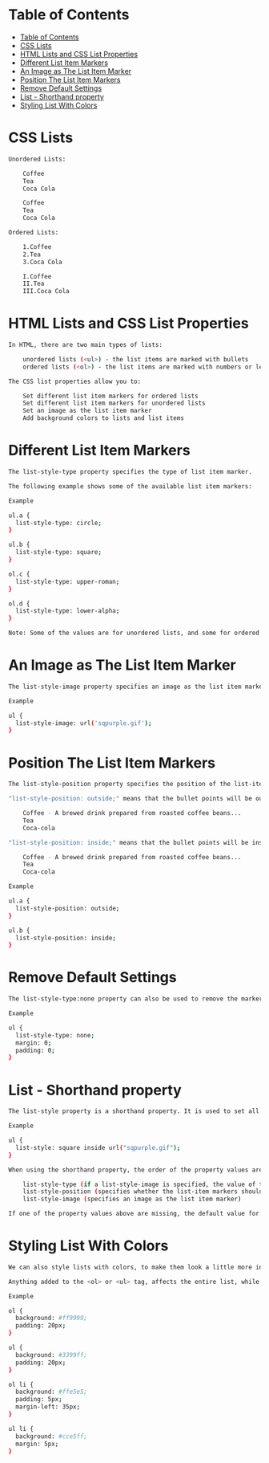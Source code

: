 # Table of Contents

- [Table of Contents](#table-of-contents)
- [CSS Lists](#css-lists)
- [HTML Lists and CSS List Properties](#html-lists-and-css-list-properties)
- [Different List Item Markers](#different-list-item-markers)
- [An Image as The List Item Marker](#an-image-as-the-list-item-marker)
- [Position The List Item Markers](#position-the-list-item-markers)
- [Remove Default Settings](#remove-default-settings)
- [List - Shorthand property](#list---shorthand-property)
- [Styling List With Colors](#styling-list-with-colors)

# CSS Lists

```bash
Unordered Lists:

    Coffee
    Tea
    Coca Cola

    Coffee
    Tea
    Coca Cola

Ordered Lists:

    1.Coffee
    2.Tea
    3.Coca Cola

    I.Coffee
    II.Tea
    III.Coca Cola
```

# HTML Lists and CSS List Properties

```bash
In HTML, there are two main types of lists:

    unordered lists (<ul>) - the list items are marked with bullets
    ordered lists (<ol>) - the list items are marked with numbers or letters

The CSS list properties allow you to:

    Set different list item markers for ordered lists
    Set different list item markers for unordered lists
    Set an image as the list item marker
    Add background colors to lists and list items
```

# Different List Item Markers

```bash
The list-style-type property specifies the type of list item marker.

The following example shows some of the available list item markers:

Example

ul.a {
  list-style-type: circle;
}

ul.b {
  list-style-type: square;
}

ol.c {
  list-style-type: upper-roman;
}

ol.d {
  list-style-type: lower-alpha;
}

Note: Some of the values are for unordered lists, and some for ordered lists.
```

# An Image as The List Item Marker

```bash
The list-style-image property specifies an image as the list item marker:

Example

ul {
  list-style-image: url('sqpurple.gif');
}
```

# Position The List Item Markers

```bash
The list-style-position property specifies the position of the list-item markers (bullet points).

"list-style-position: outside;" means that the bullet points will be outside the list item. The start of each line of a list item will be aligned vertically. This is default:

    Coffee - A brewed drink prepared from roasted coffee beans...
    Tea
    Coca-cola

"list-style-position: inside;" means that the bullet points will be inside the list item. As it is part of the list item, it will be part of the text and push the text at the start:

    Coffee - A brewed drink prepared from roasted coffee beans...
    Tea
    Coca-cola

Example

ul.a {
  list-style-position: outside;
}

ul.b {
  list-style-position: inside;
}
```

# Remove Default Settings

```bash
The list-style-type:none property can also be used to remove the markers/bullets. Note that the list also has default margin and padding. To remove this, add margin:0 and padding:0 to <ul> or <ol>:

Example

ul {
  list-style-type: none;
  margin: 0;
  padding: 0;
}
```

# List - Shorthand property

```bash
The list-style property is a shorthand property. It is used to set all the list properties in one declaration:

Example

ul {
  list-style: square inside url("sqpurple.gif");
}

When using the shorthand property, the order of the property values are:

    list-style-type (if a list-style-image is specified, the value of this property will be displayed if the image for some reason cannot be displayed)
    list-style-position (specifies whether the list-item markers should appear inside or outside the content flow)
    list-style-image (specifies an image as the list item marker)

If one of the property values above are missing, the default value for the missing property will be inserted, if any.
```

# Styling List With Colors

```bash
We can also style lists with colors, to make them look a little more interesting.

Anything added to the <ol> or <ul> tag, affects the entire list, while properties added to the <li> tag will affect the individual list items:

Example

ol {
  background: #ff9999;
  padding: 20px;
}

ul {
  background: #3399ff;
  padding: 20px;
}

ol li {
  background: #ffe5e5;
  padding: 5px;
  margin-left: 35px;
}

ul li {
  background: #cce5ff;
  margin: 5px;
}
```


